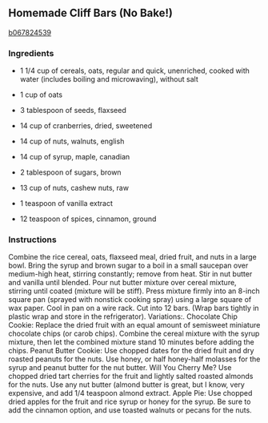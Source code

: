 ## Homemade Cliff Bars (No Bake!)

[b067824539](http://www.food.com/recipe/homemade-cliff-bars-no-bake-328473)

### Ingredients

 - 1 1/4 cup of cereals, oats, regular and quick, unenriched, cooked with water (includes boiling and microwaving), without salt

 - 1 cup of oats

 - 3 tablespoon of seeds, flaxseed

 - 14 cup of cranberries, dried, sweetened

 - 14 cup of nuts, walnuts, english

 - 14 cup of syrup, maple, canadian

 - 2 tablespoon of sugars, brown

 - 13 cup of nuts, cashew nuts, raw

 - 1 teaspoon of vanilla extract

 - 12 teaspoon of spices, cinnamon, ground

### Instructions

Combine the rice cereal, oats, flaxseed meal, dried fruit, and nuts in a large bowl. Bring the syrup and brown sugar to a boil in a small saucepan over medium-high heat, stirring constantly; remove from heat. Stir in nut butter and vanilla until blended. Pour nut butter mixture over cereal mixture, stirring until coated (mixture will be stiff). Press mixture firmly into an 8-inch square pan (sprayed with nonstick cooking spray) using a large square of wax paper. Cool in pan on a wire rack. Cut into 12 bars. (Wrap bars tightly in plastic wrap and store in the refrigerator). Variations:. Chocolate Chip Cookie: Replace the dried fruit with an equal amount of semisweet miniature chocolate chips (or carob chips). Combine the cereal mixture with the syrup mixture, then let the combined mixture stand 10 minutes before adding the chips. Peanut Butter Cookie: Use chopped dates for the dried fruit and dry roasted peanuts for the nuts. Use honey, or half honey-half molasses for the syrup and peanut butter for the nut butter. Will You Cherry Me? Use chopped dried tart cherries for the fruit and lightly salted roasted almonds for the nuts. Use any nut butter (almond butter is great, but I know, very expensive, and add 1/4 teaspoon almond extract. Apple Pie: Use chopped dried apples for the fruit and rice syrup or honey for the syrup. Be sure to add the cinnamon option, and use toasted walnuts or pecans for the nuts.